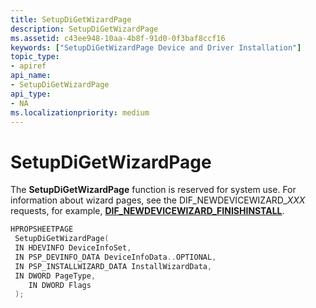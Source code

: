 ```yaml
---
title: SetupDiGetWizardPage
description: SetupDiGetWizardPage
ms.assetid: c43ee948-10aa-4b8f-91d0-0f3baf8ccf16
keywords: ["SetupDiGetWizardPage Device and Driver Installation"]
topic_type:
- apiref
api_name:
- SetupDiGetWizardPage
api_type:
- NA
ms.localizationpriority: medium
---
```


# SetupDiGetWizardPage


The **SetupDiGetWizardPage** function is reserved for system use. For information about wizard pages, see the DIF_NEWDEVICEWIZARD_*XXX* requests, for example, [**DIF_NEWDEVICEWIZARD_FINISHINSTALL**](dif-newdevicewizard-finishinstall.md).

```cpp
HPROPSHEETPAGE
 SetupDiGetWizardPage(
 IN HDEVINFO DeviceInfoSet, 
 IN PSP_DEVINFO_DATA DeviceInfoData..OPTIONAL,
 IN PSP_INSTALLWIZARD_DATA InstallWizardData,
 IN DWORD PageType,
    IN DWORD Flags
 );
```

 

 





